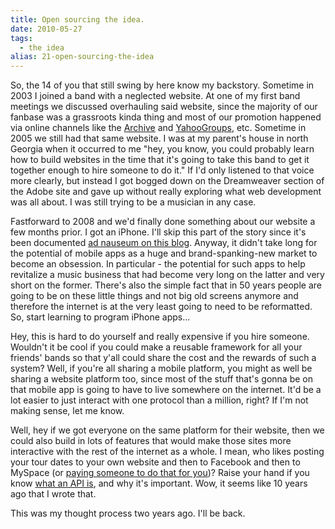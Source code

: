 ```yaml
---
title: Open sourcing the idea.
date: 2010-05-27
tags: 
  - the idea
alias: 21-open-sourcing-the-idea
---
```


So, the 14 of you that still swing by here know my backstory. Sometime in 2003 I joined a band with a neglected website. At one of my first band meetings we discussed overhauling said website, since the majority of our fanbase was a grassroots kinda thing and most of our promotion happened via online channels like the [Archive](http://www.archive.org/search.php?query=collection:RailroadEarth) and [YahooGroups](http://launch.groups.yahoo.com/group/earthboard/), etc. Sometime in 2005 we still had that same website. I was at my parent's house in north Georgia when it occurred to me "hey, you know, you could probably learn how to build websites in the time that it's going to take this band to get it together enough to hire someone to do it." If I'd only listened to that voice more clearly, but instead I got bogged down on the Dreamweaver section of the Adobe site and gave up without really exploring what web development was all about. I was still trying to be a musician in any case.


Fastforward to 2008 and we'd finally done something about our website a few months prior. I got an iPhone. I'll skip this part of the story since it's been documented [ad nauseum on this blog](tags/iphone). Anyway, it didn't take long for the potential of mobile apps as a huge and brand-spanking-new market to become an obsession. In particular - the potential for such apps to help revitalize a music business that had become very long on the latter and very short on the former. There's also the simple fact that in 50 years people are going to be on these little things and not big old screens anymore and therefore the internet is at the very least going to need to be reformatted. So, start learning to program iPhone apps...


Hey, this is hard to do yourself and really expensive if you hire someone. Wouldn't it be cool if you could make a reusable framework for all your friends' bands so that y'all could share the cost and the rewards of such a system? Well, if you're all sharing a mobile platform, you might as well be sharing a website platform too, since most of the stuff that's gonna be on that mobile app is going to have to live somewhere on the internet. It'd be a lot easier to just interact with one protocol than a million, right? If I'm not making sense, let me know.


Well, hey if we got everyone on the same platform for their website, then we could also build in lots of features that would make those sites more interactive with the rest of the internet as a whole. I mean, who likes posting your tour dates to your own website and then to Facebook and then to MySpace (or [paying someone to do that for you](http://www.artistdata.com/us/))? Raise your hand if you know [what an API is](posts/chapter-4-api), and why it's important. Wow, it seems like 10 years ago that I wrote that.


This was my thought process two years ago. I'll be back.

